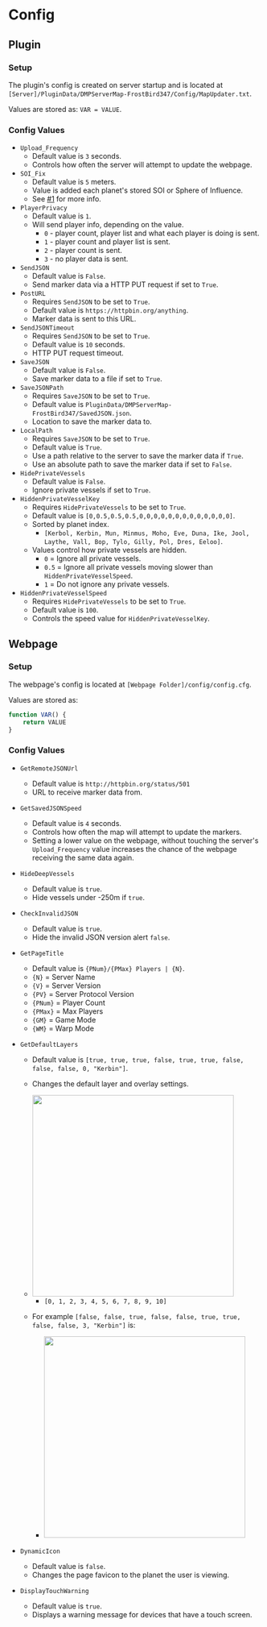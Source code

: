 # Config

## Plugin

### Setup
The plugin's config is created on server startup and is located at `[Server]/PluginData/DMPServerMap-FrostBird347/Config/MapUpdater.txt`.

Values are stored as: `VAR = VALUE`.

### Config Values
- `Upload_Frequency` 
	- Default value is `3` seconds.
	- Controls how often the server will attempt to update the webpage.
- `SOI_Fix`
	- Default value is `5` meters.
	- Value is added each planet's stored SOI or Sphere of Influence.
	- See [#1](https://github.com/FrostBird347/DMPServerMap/issues/1) for more info.
- `PlayerPrivacy`
	- Default value is `1`.
	- Will send player info, depending on the value.
		- `0` - player count, player list and what each player is doing is sent.
		- `1` - player count and player list is sent.
		- `2` - player count is sent.
		- `3` - no player data is sent.
- `SendJSON`
	- Default value is `False`.
	- Send marker data via a HTTP PUT request if set to `True`.
- `PostURL`
	- Requires `SendJSON` to be set to `True`.
	- Default value is `https://httpbin.org/anything`.
	- Marker data is sent to this URL.
- `SendJSONTimeout`
	- Requires `SendJSON` to be set to `True`.
	- Default value is `10` seconds. 
	- HTTP PUT request timeout.
- `SaveJSON`
	- Default value is `False`.
	- Save marker data to a file if set to `True`.
- `SaveJSONPath`
	- Requires `SaveJSON` to be set to `True`.
	- Default value is `PluginData/DMPServerMap-FrostBird347/SavedJSON.json`.
	- Location to save the marker data to.
- `LocalPath`
	- Requires `SaveJSON` to be set to `True`.
	- Default value is `True`.
	- Use a path relative to the server to save the marker data if `True`.
	- Use an absolute path to save the marker data if set to `False`.
- `HidePrivateVessels`
	- Default value is `False`.
	- Ignore private vessels if set to `True`.
- `HiddenPrivateVesselKey`
	- Requires `HidePrivateVessels` to be set to `True`.
	- Default value is `[0,0.5,0.5,0.5,0,0,0,0,0,0,0,0,0,0,0,0,0]`.
	- Sorted by planet index.
		- `[Kerbol, Kerbin, Mun, Minmus, Moho, Eve, Duna, Ike, Jool, Laythe, Vall, Bop, Tylo, Gilly, Pol, Dres, Eeloo]`.
	- Values control how private vessels are hidden.
		- `0` = Ignore all private vessels.
		- `0.5` = Ignore all private vessels moving slower than `HiddenPrivateVesselSpeed`.
		- `1` = Do not ignore any private vessels.
- `HiddenPrivateVesselSpeed`
	- Requires `HidePrivateVessels` to be set to `True`.
	- Default value is `100`.
	- Controls the speed value for `HiddenPrivateVesselKey`.

## Webpage

### Setup
The webpage's config is located at `[Webpage Folder]/config/config.cfg`.

Values are stored as: 

```javascript
function VAR() {
	return VALUE
}
```

### Config Values
- `GetRemoteJSONUrl`
	- Default value is `http://httpbin.org/status/501` 
	- URL to receive marker data from.
- `GetSavedJSONSpeed`
	- Default value is `4` seconds.
	- Controls how often the map will attempt to update the markers.
	- Setting a lower value on the webpage, without touching the server's `Upload_Frequency` value increases the chance of the webpage receiving the same data again.
- `HideDeepVessels`
	- Default value is `true`.
	- Hide vessels under -250m if `true`.
- `CheckInvalidJSON`
	- Default value is `true`.
	- Hide the invalid JSON version alert `false`.
- `GetPageTitle`
	- Default value is `{PNum}/{PMax} Players | {N}`.
	- `{N}` = Server Name
	- `{V}` = Server Version
	- `{PV}` = Server Protocol Version
	- `{PNum}` = Player Count
	- `{PMax}` = Max Players
	- `{GM}` = Game Mode
	- `{WM}` = Warp Mode
- `GetDefaultLayers`
	- Default value is `[true, true, true, false, true, true, false, false, false, 0, "Kerbin"]`.
	- Changes the default layer and overlay settings.
	- <img src="https://web.archive.org/web/20230508085952if_/https://i.imgur.com/9cZ1yOD.png" height="400">

		- `[0, 1, 2, 3, 4, 5, 6, 7, 8, 9, 10]`
	- For example `[false, false, true, false, false, true, true, false, false, 3, "Kerbin"]` is:
		- <img src="https://web.archive.org/web/20230508090042if_/https://i.imgur.com/X2m2spM.png" height="400">

- `DynamicIcon`
	- Default value is `false`.
	- Changes the page favicon to the planet the user is viewing.

- `DisplayTouchWarning`
	- Default value is `true`.
	- Displays a warning message for devices that have a touch screen.